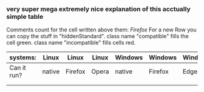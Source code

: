 ### very super mega extremely nice explanation of this acctually simple table
Comments count for the cell written above them: 
 _<td class="">Firefox</td>_
 _<!--Windows Firefox-->_
For a new Row you can copy the stuff in "hiddenStandard".
class name "compatible" fills the cell green.
class name "incompatible" fills cells red.

| systems:    | Linux  | Linux   | Linux | Windows | Windows | Windows | Windows | Apple  | Apple   | Apple  | Apple  | Android | Android | Android | Android | iOS    | iOS     | iOS    | iOS    | iOS   |
|-------------|--------|---------|:-----:|---------|---------|---------|---------|--------|---------|--------|--------|---------|---------|---------|---------|--------|---------|--------|--------|-------|
| Can it run? | native | Firefox | Opera | native  | Firefox | Edge    | Chrome  | native | Firefox | Safari | Chrome | native  | Firefox | Chrome  | Opera   | native | Firefox | Safari | Chrome | Opera |
|             |        |         |       |         |         |         |         |        |         |        |        |         |         |         |         |        |         |        |        |       |
|             |        |         |       |         |         |         |         |        |         |        |        |         |         |         |         |        |         |        |        |       |

